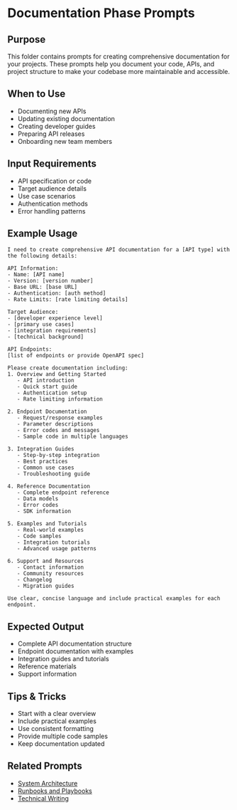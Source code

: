 # Documentation Phase Prompts

## Purpose
This folder contains prompts for creating comprehensive documentation for your projects. These prompts help you document your code, APIs, and project structure to make your codebase more maintainable and accessible.


## When to Use
- Documenting new APIs
- Updating existing documentation
- Creating developer guides
- Preparing API releases
- Onboarding new team members

## Input Requirements
- API specification or code
- Target audience details
- Use case scenarios
- Authentication methods
- Error handling patterns

## Example Usage

```prompt
I need to create comprehensive API documentation for a [API type] with the following details:

API Information:
- Name: [API name]
- Version: [version number]
- Base URL: [base URL]
- Authentication: [auth method]
- Rate Limits: [rate limiting details]

Target Audience:
- [developer experience level]
- [primary use cases]
- [integration requirements]
- [technical background]

API Endpoints:
[list of endpoints or provide OpenAPI spec]

Please create documentation including:
1. Overview and Getting Started
   - API introduction
   - Quick start guide
   - Authentication setup
   - Rate limiting information

2. Endpoint Documentation
   - Request/response examples
   - Parameter descriptions
   - Error codes and messages
   - Sample code in multiple languages

3. Integration Guides
   - Step-by-step integration
   - Best practices
   - Common use cases
   - Troubleshooting guide

4. Reference Documentation
   - Complete endpoint reference
   - Data models
   - Error codes
   - SDK information

5. Examples and Tutorials
   - Real-world examples
   - Code samples
   - Integration tutorials
   - Advanced usage patterns

6. Support and Resources
   - Contact information
   - Community resources
   - Changelog
   - Migration guides

Use clear, concise language and include practical examples for each endpoint.
```

## Expected Output
- Complete API documentation structure
- Endpoint documentation with examples
- Integration guides and tutorials
- Reference materials
- Support information

## Tips & Tricks
- Start with a clear overview
- Include practical examples
- Use consistent formatting
- Provide multiple code samples
- Keep documentation updated

## Related Prompts
- [System Architecture](./system-architecture.md)
- [Runbooks and Playbooks](./runbooks-playbooks.md)
- [Technical Writing](./technical-writing.md)
